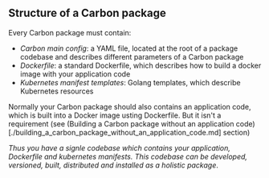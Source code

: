## Structure of a Carbon package
Every Carbon package must contain:
- *Carbon main config*: a YAML file, located at the root of a package codebase and describes different parameters of a Carbon package
- *Dockerfile*: a standard Dockerfile, which describes how to build a docker image with your application code
- *Kubernetes manifest templates*: Golang templates, which describe Kubernetes resources

Normally your Carbon package should also contains an application code, which is built into a Docker image usting Dockerfile. But it isn't a requirement (see (Building a Carbon package without an application code)[./building_a_carbon_package_without_an_application_code.md] section)

*Thus you have a signle codebase which contains your application, Dockerfile and kubernetes manifests. This codebase can be developed, versioned, built, distributed and installed as a holistic package*.
